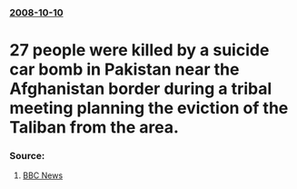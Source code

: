 ### [2008-10-10](/news/2008/10/10/index.md)

#  27 people were killed by a suicide car bomb in Pakistan near the Afghanistan border during a tribal meeting planning the eviction of the Taliban from the area. 




### Source:

1. [BBC News](http://news.bbc.co.uk/2/hi/south_asia/7663574.stm)
